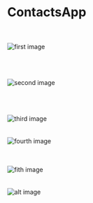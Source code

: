 # ContactsApp
<br><br> 
![first image](1.PNG)
<br>

<br><br>  
![second image](2.PNG)
<br> 

<br><br>  
![third image](3.PNG)
<br> 
<br><br> 
![fourth image](4.PNG)
<br>

<br><br> 
![fith image](5.PNG)
<br> 
<br><br> 
![alt image](6.PNG)
<br>
